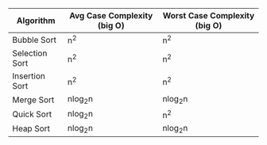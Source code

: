 | Algorithm      | Avg Case Complexity (big O) | Worst Case Complexity (big O) |
| -------------- | --------------------------- | ----------------------------- |
| Bubble Sort    | n<sup>2</sup>               | n<sup>2</sup>                 |
| Selection Sort | n<sup>2</sup>               | n<sup>2</sup>                 |
| Insertion Sort | n<sup>2</sup>               | n<sup>2</sup>                 |
| Merge Sort     | nlog<sub>2</sub>n           | nlog<sub>2</sub>n             |
| Quick Sort     | nlog<sub>2</sub>n           | n<sup>2</sup>                 |
| Heap Sort      | nlog<sub>2</sub>n           | nlog<sub>2</sub>n             |

